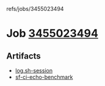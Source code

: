 refs/jobs/3455023494

# Job [3455023494](https://github.com/rokmoln/support-firecloud/runs/3455023494?check_suite_focus=true)

## Artifacts

* [log.sh-session](log.sh-session)
* [sf-ci-echo-benchmark](sf-ci-echo-benchmark)

